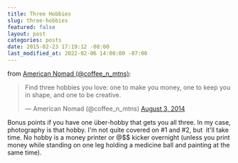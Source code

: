 ```yaml
---
title: Three Hobbies
slug: three-hobbies
featured: false
layout: post
categories: posts
date: 2015-02-23 17:19:12 -08:00
last_modified_at: 2022-02-06 14:00:00 -07:00
---
```


from [American Nomad (@coffee_n_mtns)](https://twitter.com/coffee_n_mtns/status/495936712292708352):

<blockquote class="twitter-tweet">
<p>Find three hobbies you love: one to make you money, one to keep you in shape, and one to be creative.</p>

— American Nomad (@coffee_n_mtns) <a href="https://twitter.com/coffee_n_mtns/status/495936712292708352?ref_src=twsrc%5Etfw">August 3, 2014</a>

</blockquote>

<script async src="https://platform.twitter.com/widgets.js" charset="utf-8"></script>

Bonus points if you have one über-hobby that gets you all three. In my case, photography is that hobby. I'm not quite covered on #1 and #2, but &nbsp;it'll take time. No hobby is a money printer or @$$ kicker overnight (unless you print money while standing on one leg holding a medicine ball and painting at the same time).

